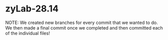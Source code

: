 # zyLab-28.14
NOTE: We created new branches for every commit that we wanted to do. We then made a final commit once we completed and then committed each of the individual files! 
